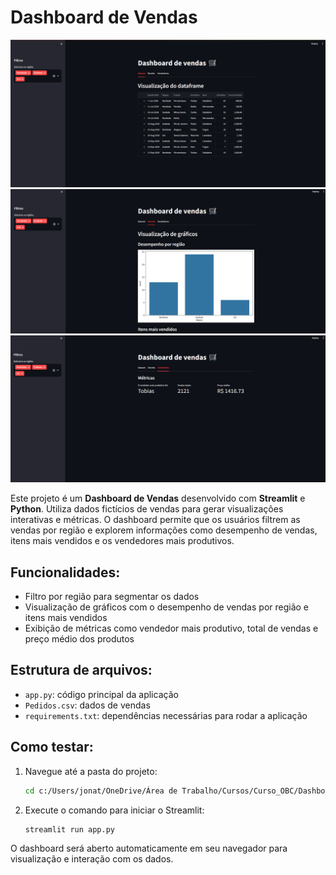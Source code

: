 # Dashboard de Vendas

![Screenshot do Dashboard](./images/dataframe.png)
![Screenshot do Dashboard](./images/graficos.png)
![Screenshot do Dashboard](./images/metricas.png)

Este projeto é um **Dashboard de Vendas** desenvolvido com **Streamlit** e **Python**. Utiliza dados fictícios de vendas para gerar visualizações interativas e métricas. O dashboard permite que os usuários filtrem as vendas por região e explorem informações como desempenho de vendas, itens mais vendidos e os vendedores mais produtivos.

## Funcionalidades:
- Filtro por região para segmentar os dados
- Visualização de gráficos com o desempenho de vendas por região e itens mais vendidos
- Exibição de métricas como vendedor mais produtivo, total de vendas e preço médio dos produtos

## Estrutura de arquivos:
- `app.py`: código principal da aplicação
- `Pedidos.csv`: dados de vendas
- `requirements.txt`: dependências necessárias para rodar a aplicação

## Como testar:
1. Navegue até a pasta do projeto:
    ```bash
    cd c:/Users/jonat/OneDrive/Área de Trabalho/Cursos/Curso_OBC/Dashboard
    ```
2. Execute o comando para iniciar o Streamlit:
    ```bash
    streamlit run app.py
    ```

O dashboard será aberto automaticamente em seu navegador para visualização e interação com os dados.
